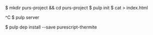
$ mkdir purs-project && cd purs-project
$ pulp init
$ cat > index.html
<head><script src="app.js"></script></head>
^C
$ pulp server

$ pulp dep install --save purescript-thermite
